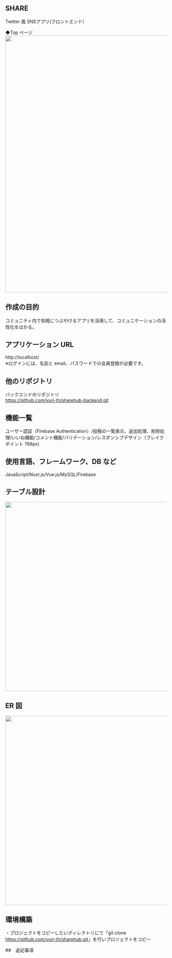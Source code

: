 ## SHARE<br>
Twitter 風 SNSアプリ(フロントエンド）<br>

◆Top ページ<br>
<img src="https://github.com/yuri-th/sharehub/assets/117786989/6afe7101-d671-43a1-a5f6-38eb52165610" width="800"><br>

## 作成の目的

コミュニティ内で気軽につぶやけるアプリを活用して、コミュニケーションの活性化をはかる。

## アプリケーション URL<br>

http://localhost/<br>
※ログインには、名前と email、パスワードでの会員登録が必要です。<br>

## 他のリポジトリ<br>

バックエンドのリポジトリ<br>
https://github.com/yuri-th/sharehub-backend.git

## 機能一覧<br>

ユーザー認証（Firebase Authentication）/投稿の一覧表示、追加処理、削除処理/いいね機能/コメント機能/バリデーション/レスポンシブデザイン（ブレイクポイント 768px)<br>

## 使用言語、フレームワーク、DB など<br>

JavaScript/Nuxt.js/Vue.js/MySQL/Firebase<br>

## テーブル設計<br>

<img src="https://github.com/yuri-th/sharehub/assets/117786989/8a029445-75f2-47a2-84cf-ee81d7fa7718" width="589"><br>

## ER 図<br>

<img src="https://github.com/yuri-th/sharehub/assets/117786989/7b318f05-e53a-4570-aac9-d5c5eec7f5a0" width="589"><br>

## 環境構築<br>

・プロジェクトをコピーしたいディレクトリにて「git clone <https://github.com/yuri-th/sharehub.git>」を行いプロジェクトをコピー<br>

##　追記事項<br>
